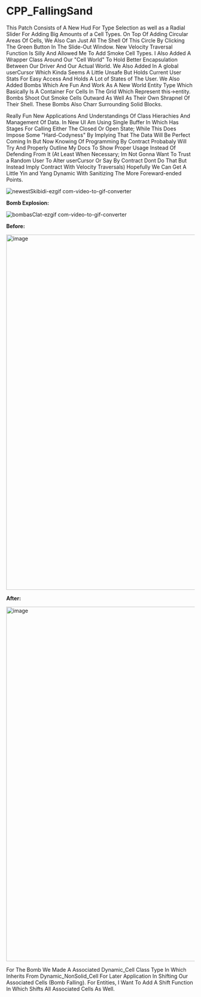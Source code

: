 # CPP_FallingSand
This Patch Consists of A New Hud For Type Selection as well as a Radial Slider For Adding Big Amounts of a Cell Types. On Top Of Adding Circular Areas Of Cells, We Also Can Just All The Shell Of This Circle By Clicking The Green Button In The Slide-Out Window. New Velocity Traversal Function Is Silly And Allowed Me To Add Smoke Cell Types. I Also Added A Wrapper Class Around Our "Cell World" To Hold Better
Encapsulation Between Our Driver And Our Actual World. We Also Added In A global userCursor Which Kinda Seems A Little Unsafe But Holds Current User Stats For Easy Access And Holds A Lot of States of The User. We Also Added Bombs Which Are Fun And Work As A New World Entity
Type Which Basically Is A Container For Cells In The Grid Which Represent this->entity. Bombs Shoot Out Smoke Cells Outward As Well As Their Own Shrapnel Of Their Shell. These Bombs Also Charr Surrounding Solid Blocks.

Really Fun New Applications And Understandings Of Class Hierachies And Management Of Data. In New UI Am Using Single Buffer In Which Has Stages For Calling Either The Closed Or Open State; While This Does Impose Some "Hard-Codyness" By Implying That The Data Will Be Perfect Coming
In But Now Knowing Of Programming By Contract Probabaly Will Try And Properly Outline My Docs To Show Proper Usage Instead Of Defending From It (At Least When Necessary; Im Not Gonna Want To Trust a Random User To Alter userCursor Or Say By Contract Dont Do That But Instead
Imply Contract With Velocity Traversals) Hopefully We Can Get A Little Yin and Yang Dynamic With Sanitizing The More Foreward-ended Points.

![newestSkibidi-ezgif com-video-to-gif-converter](https://github.com/Kingerthanu/CPP_FallingSand/assets/76754592/88d59e83-b18b-47e9-902e-5be9db8239ce)

**Bomb Explosion:**

![bombasClat-ezgif com-video-to-gif-converter](https://github.com/Kingerthanu/CPP_FallingSand/assets/76754592/aec9599a-c353-40eb-b95d-4fe445b3a5c9)


**Before:**

<img width="947" alt="image" src="https://github.com/Kingerthanu/CPP_FallingSand/assets/76754592/917f414f-a4e9-453f-b6e9-780d7103c7cc">

**After:**

<img width="945" alt="image" src="https://github.com/Kingerthanu/CPP_FallingSand/assets/76754592/f1dfb5c1-b987-4e3d-8f90-d9edb1c052e9">


For The Bomb We Made A Associated Dynamic_Cell Class Type In Which Inherits From Dynamic_NonSolid_Cell For Later Application In Shifting Our Associated Cells (Bomb Falling). For Entities, I Want To Add A Shift Function In Which Shifts All Associated Cells As Well.
